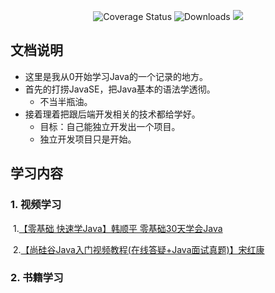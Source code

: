 <p align="center">

 <img src="https://img.shields.io/badge/Spring%20Cloud-2020-blue.svg" alt="Coverage Status">

 <img src="https://img.shields.io/badge/Spring%20Boot-2.5-blue.svg" alt="Downloads">

 <img src="https://img.shields.io/github/license/pig-mesh/pig"/>

</p>

## 文档说明

- 这里是我从0开始学习Java的一个记录的地方。
- 首先的打捞JavaSE，把Java基本的语法学透彻。
  - 不当半瓶油。
- 接着理着把跟后端开发相关的技术都给学好。
  - 目标：自己能独立开发出一个项目。
  - 独立开发项目只是开始。



## 学习内容

### 1. 视频学习

​	1.[【零基础 快速学Java】韩顺平 零基础30天学会Java](https://www.bilibili.com/video/BV1fh411y7R8)

​	2.[【尚硅谷Java入门视频教程(在线答疑+Java面试真题)】宋红康](https://www.bilibili.com/video/BV1Kb411W75N?spm_id_from=333.999.0.0)

### 2. 书籍学习







